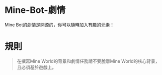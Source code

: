 # Mine-Bot-劇情

Mine Bot的劇情是開源的，你可以隨時加入有趣的元素！

# 規則

> 在撰寫Mine World的背景和劇情任務請不要脫離Mine World的核心背景，且必須基於遊戲上。
